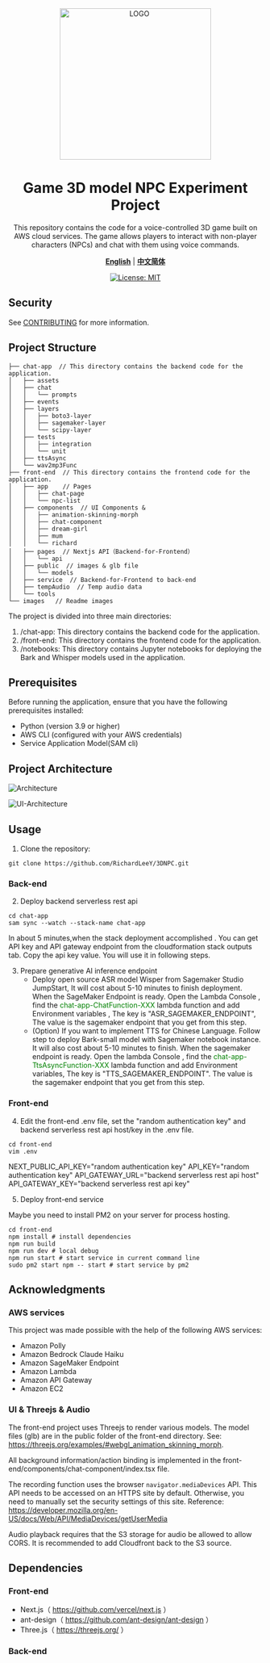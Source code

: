 <div align="center">
<img alt="LOGO" src="./images/clay-cartoon.png" width="300" height="300" />
  
# Game 3D model NPC Experiment Project
This repository contains the code for a voice-controlled 3D game built on AWS cloud services. The game allows players to interact with non-player characters (NPCs) and chat with them using voice commands.

[**English**](./README.md) | [**中文简体**](./README_zh_CN.md)

[![License: MIT](https://img.shields.io/badge/License-MIT-yellow.svg)](./LICENSE)

</div>

## Security

See [CONTRIBUTING](CONTRIBUTING.md#security-issue-notifications) for more information.


## Project Structure

```
├── chat-app  // This directory contains the backend code for the application.
│   ├── assets
│   ├── chat
│   │   └── prompts
│   ├── events
│   ├── layers
│   │   ├── boto3-layer
│   │   ├── sagemaker-layer
│   │   └── scipy-layer
│   ├── tests
│   │   ├── integration
│   │   └── unit
│   ├── ttsAsync
│   └── wav2mp3Func
├── front-end  // This directory contains the frontend code for the application.
│   ├── app    // Pages
│   │   ├── chat-page
│   │   └── npc-list
│   ├── components  // UI Components & 
│   │   ├── animation-skinning-morph
│   │   ├── chat-component
│   │   ├── dream-girl
│   │   ├── mum
│   │   └── richard
│   ├── pages  // Nextjs API（Backend-for-Frontend）
│   │   └── api
│   ├── public  // images & glb file
│   │   └── models
│   ├── service  // Backend-for-Frontend to back-end 
│   ├── tempAudio  // Temp audio data
│   └── tools
└── images   // Readme images
```

The project is divided into three main directories:

1. /chat-app: This directory contains the backend code for the application.
2. /front-end: This directory contains the frontend code for the application.
3. /notebooks: This directory contains Jupyter notebooks for deploying the Bark and Whisper models used in the application.

## Prerequisites

Before running the application, ensure that you have the following prerequisites installed:

* Python (version 3.9 or higher)
* AWS CLI (configured with your AWS credentials)
* Service Application Model(SAM cli)

## Project Architecture

![Architecture](./images/HiNPC-ARC.jpg)

![UI-Architecture](./images/front-art.jpg)

## Usage
1. Clone the repository:
```
git clone https://github.com/RichardLeeY/3DNPC.git
```
### Back-end
2. Deploy backend serverless rest api
```
cd chat-app
sam sync --watch --stack-name chat-app
```
In about 5 minutes,when the stack deployment accomplished . You can get API key and API gateway endpoint from the cloudformation stack outputs tab. Copy the api key value. You will use it in following steps.

3. Prepare generative AI inference endpoint
    - Deploy open source ASR model Wisper from Sagemaker Studio JumpStart, It will cost about 5-10 minutes to finish deployment. When the SageMaker Endpoint is ready. Open the Lambda Console , find the <font color=#008000>chat-app-ChatFunction-XXX</font>  lambda function and add Environment variables , The key is "ASR_SAGEMAKER_ENDPOINT", The value is the sagemaker endpoint that you get from this step.
    - (Option) If you want to implement TTS for Chinese Language. Follow step to deploy Bark-small model with Sagemaker notebook instance. It will also cost about 5-10 minutes to finish. When the sagemaker endpoint is ready. Open the lambda Console , find the <font color=#008000>chat-app-TtsAsyncFunction-XXX</font>  lambda function and add Environment variables, The key is "TTS_SAGEMAKER_ENDPOINT". The value is the sagemaker endpoint that you get from this step.


### Front-end
4. Edit the front-end .env file, set the "random authentication key" and backend serverless rest api host/key in the .env file.
```
cd front-end
vim .env
```
NEXT_PUBLIC_API_KEY="random authentication key"
API_KEY="random authentication key"
API_GATEWAY_URL="backend serverless rest api host"
API_GATEWAY_KEY="backend serverless rest api key"

5. Deploy front-end service

Maybe you need to install PM2 on your server for process hosting.
```
cd front-end
npm install # install dependencies
npm run build
npm run dev # local debug
npm run start # start service in current command line
sudo pm2 start npm -- start # start service by pm2
```


## Acknowledgments

### AWS services
This project was made possible with the help of the following AWS services:
- Amazon Polly
- Amazon Bedrock Claude Haiku
- Amazon SageMaker Endpoint
- Amazon Lambda
- Amazon API Gateway
- Amazon EC2
  
### UI & Threejs & Audio

The front-end project uses Threejs to render various models. The model files (glb) are in the public folder of the front-end directory. See: https://threejs.org/examples/#webgl_animation_skinning_morph.

All background information/action binding is implemented in the front-end/components/chat-component/index.tsx file.

The recording function uses the browser ```navigator.mediaDevices``` API. This API needs to be accessed on an HTTPS site by default. Otherwise, you need to manually set the security settings of this site. Reference: https://developer.mozilla.org/en-US/docs/Web/API/MediaDevices/getUserMedia

Audio playback requires that the S3 storage for audio be allowed to allow CORS. It is recommended to add Cloudfront back to the S3 source.

## Dependencies

### Front-end
- Next.js（ https://github.com/vercel/next.js ）
- ant-design（ https://github.com/ant-design/ant-design ）
- Three.js（ https://threejs.org/ ）

### Back-end

